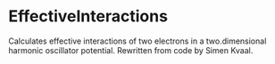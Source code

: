 EffectiveInteractions
=====================

Calculates effective interactions of two electrons in a two.dimensional harmonic oscillator potential. Rewritten from code by Simen Kvaal.